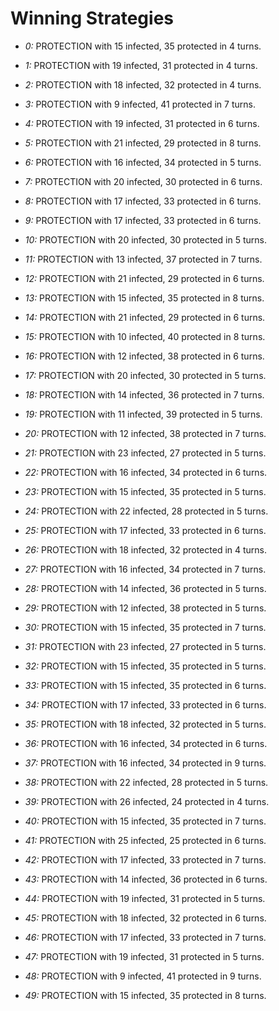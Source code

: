 # Winning Strategies

* _0:_ PROTECTION with 15 infected, 35 protected in 4 turns.


* _1:_ PROTECTION with 19 infected, 31 protected in 4 turns.


* _2:_ PROTECTION with 18 infected, 32 protected in 4 turns.


* _3:_ PROTECTION with 9 infected, 41 protected in 7 turns.


* _4:_ PROTECTION with 19 infected, 31 protected in 6 turns.


* _5:_ PROTECTION with 21 infected, 29 protected in 8 turns.


* _6:_ PROTECTION with 16 infected, 34 protected in 5 turns.


* _7:_ PROTECTION with 20 infected, 30 protected in 6 turns.


* _8:_ PROTECTION with 17 infected, 33 protected in 6 turns.


* _9:_ PROTECTION with 17 infected, 33 protected in 6 turns.


* _10:_ PROTECTION with 20 infected, 30 protected in 5 turns.


* _11:_ PROTECTION with 13 infected, 37 protected in 7 turns.


* _12:_ PROTECTION with 21 infected, 29 protected in 6 turns.


* _13:_ PROTECTION with 15 infected, 35 protected in 8 turns.


* _14:_ PROTECTION with 21 infected, 29 protected in 6 turns.


* _15:_ PROTECTION with 10 infected, 40 protected in 8 turns.


* _16:_ PROTECTION with 12 infected, 38 protected in 6 turns.


* _17:_ PROTECTION with 20 infected, 30 protected in 5 turns.


* _18:_ PROTECTION with 14 infected, 36 protected in 7 turns.


* _19:_ PROTECTION with 11 infected, 39 protected in 5 turns.


* _20:_ PROTECTION with 12 infected, 38 protected in 7 turns.


* _21:_ PROTECTION with 23 infected, 27 protected in 5 turns.


* _22:_ PROTECTION with 16 infected, 34 protected in 6 turns.


* _23:_ PROTECTION with 15 infected, 35 protected in 5 turns.


* _24:_ PROTECTION with 22 infected, 28 protected in 5 turns.


* _25:_ PROTECTION with 17 infected, 33 protected in 6 turns.


* _26:_ PROTECTION with 18 infected, 32 protected in 4 turns.


* _27:_ PROTECTION with 16 infected, 34 protected in 7 turns.


* _28:_ PROTECTION with 14 infected, 36 protected in 5 turns.


* _29:_ PROTECTION with 12 infected, 38 protected in 5 turns.


* _30:_ PROTECTION with 15 infected, 35 protected in 7 turns.


* _31:_ PROTECTION with 23 infected, 27 protected in 5 turns.


* _32:_ PROTECTION with 15 infected, 35 protected in 5 turns.


* _33:_ PROTECTION with 15 infected, 35 protected in 6 turns.


* _34:_ PROTECTION with 17 infected, 33 protected in 6 turns.


* _35:_ PROTECTION with 18 infected, 32 protected in 5 turns.


* _36:_ PROTECTION with 16 infected, 34 protected in 6 turns.


* _37:_ PROTECTION with 16 infected, 34 protected in 9 turns.


* _38:_ PROTECTION with 22 infected, 28 protected in 5 turns.


* _39:_ PROTECTION with 26 infected, 24 protected in 4 turns.


* _40:_ PROTECTION with 15 infected, 35 protected in 7 turns.


* _41:_ PROTECTION with 25 infected, 25 protected in 6 turns.


* _42:_ PROTECTION with 17 infected, 33 protected in 7 turns.


* _43:_ PROTECTION with 14 infected, 36 protected in 6 turns.


* _44:_ PROTECTION with 19 infected, 31 protected in 5 turns.


* _45:_ PROTECTION with 18 infected, 32 protected in 6 turns.


* _46:_ PROTECTION with 17 infected, 33 protected in 7 turns.


* _47:_ PROTECTION with 19 infected, 31 protected in 5 turns.


* _48:_ PROTECTION with 9 infected, 41 protected in 9 turns.


* _49:_ PROTECTION with 15 infected, 35 protected in 8 turns.


